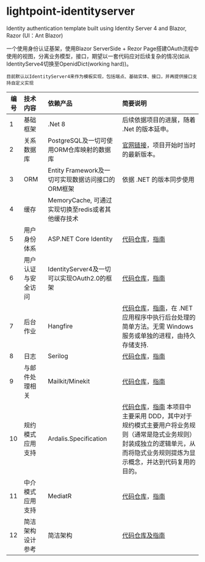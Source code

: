 # lightpoint-identityserver
Identity authentication template built using Identity Server 4 and Blazor, Razor (UI：Ant Blazor)

一个使用身份认证基架，使用Blazor ServerSide + Rezor Page搭建OAuth流程中使用的视图，分离业务模型，接口，期望以一套代码应对后续复杂的情况(如从IdentityServe4切换至OpenidDict(working hard))。

`目前默认以IdentityServer4来作为模板实现，包括端点、基础实体、接口，并再提供接口支持自定义实现`

|编号|技术内容|依赖产品|简要说明 
|----|:----|:----|:----|
|1|基础框架|.Net 8|后续依据项目的进展，随着 .Net 的版本延申。|
|2|关系数据库| PostgreSQL及一切可使用ORM仓库映射的数据库 |[官网链接]( https://www.postgresql.org/)，项目开始时当时的最新版本。|
|3|ORM|Entity Framework及一切可实现数据访问接口的ORM框架 |依据 .NET 的版本同步使用|
|4|缓存|MemoryCache, 可通过实现切换至redis或者其他缓存技术|
|5|用户身份体系|ASP.NET Core Identity |[代码仓库](https://github.com/dotnet/AspNetCore/tree/main/src/Identity)，[指南](https://learn.microsoft.com/zh-cn/aspnet/core/security/authentication/identity?view=aspnetcore-8.0&tabs=visual-studio)|
|6|用户认证与安全访问|IdentityServer4及一切可以实现OAuth2.0的框架 |[代码仓库](https://github.com/DuendeSoftware/IdentityServer)，[指南](https://docs.duendesoftware.com/identityserver/v6/overview/)|
|7|后台作业|Hangfire|[代码仓库](https://github.com/HangfireIO/Hangfire)，[指南](https://docs.hangfire.io/en/latest/)，在 .NET  应用程序中执行后台处理的简单方法。无需 Windows 服务或单独的进程，由持久存储支持.|
|8|日志|Serilog|[代码仓库](https://github.com/serilog/serilog)，[指南](https://github.com/serilog/serilog/wiki)|
|9|与邮件处理相关|Mailkit/Minekit|[代码仓库](https://github.com/jstedfast/MailKit)，[指南](http://www.mimekit.net/docs/html/Introduction.htm)|
|10|规约模式应用支持|Ardalis.Specification|[代码仓库](https://github.com/ardalis/Specification)，[指南](http://specification.ardalis.com/) 本项目中主要采用 DDD，其中对于规约模式主要用户将业务规则（通常是隐式业务规则）封装成独立的逻辑单元，从而将隐式业务规则提炼为显示概念，并达到代码复用的目的。| 
|11|中介模式应用支持|MediatR|[代码仓库](https://github.com/jbogard/MediatR)，[指南](https://github.com/jbogard/MediatR/wiki)|
|12|简洁架构设计参考|简洁架构|[代码仓库及指南](https://github.com/ardalis/cleanarchitecture)|
